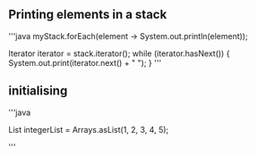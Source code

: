 ## Printing elements in a stack

'''java
myStack.forEach(element -> System.out.println(element));

Iterator<Integer> iterator = stack.iterator();
while (iterator.hasNext()) {
    System.out.print(iterator.next() + " ");
}
'''

## initialising 
'''java

List<Integer> integerList = Arrays.asList(1, 2, 3, 4, 5);

'''
